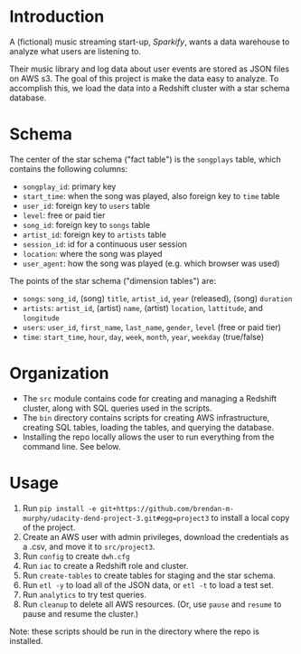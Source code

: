 # Introduction

A (fictional) music streaming start-up, *Sparkify*, wants a data warehouse to analyze what users are listening to.

Their music library and log data about user events are stored as JSON files on AWS s3.
The goal of this project is make the data easy to analyze.
To accomplish this, we load the data into a Redshift cluster with a star schema database.

# Schema

The center of the star schema ("fact table") is the `songplays` table, which contains the following columns:
- `songplay_id`: primary key
- `start_time`: when the song was played, also foreign key to `time` table
- `user_id`: foreign key to `users` table
- `level`: free or paid tier
- `song_id`: foreign key to `songs` table
- `artist_id`: foreign key to `artists` table
- `session_id`: id for a continuous user session
- `location`: where the song was played
- `user_agent`: how the song was played (e.g. which browser was used)

The points of the star schema ("dimension tables") are:
- `songs`: `song_id`, (song) `title`, `artist_id`, `year` (released), (song) `duration`
- `artists`: `artist_id`, (artist) `name`, (artist) `location`, `lattitude`, and `longitude`
- `users`: `user_id`, `first_name`, `last_name`, `gender`, `level` (free or paid tier)
- `time`: `start_time`, `hour`, `day`, `week`, `month`, `year`, `weekday` (true/false)

# Organization

- The `src` module contains code for creating and managing a Redshift cluster, along with SQL queries used in the scripts.
- The `bin` directory contains scripts for creating AWS infrastructure, creating SQL tables, loading the tables, and querying the database.
- Installing the repo locally allows the user to run everything from the command line. See below.

# Usage

1. Run `pip install -e git+https://github.com/brendan-m-murphy/udacity-dend-project-3.git#egg=project3` to install a local copy of the project.
2. Create an AWS user with admin privileges, download the credentials as a .csv, and move it to `src/project3`.
3. Run `config` to create `dwh.cfg`
4. Run `iac` to create a Redshift role and cluster.
5. Run `create-tables` to create tables for staging and the star schema.
6. Run `etl -y` to load all of the JSON data, or `etl -t` to load a test set.
7. Run `analytics` to try test queries.
8. Run `cleanup` to delete all AWS resources. (Or, use `pause` and `resume` to pause and resume the cluster.)

Note: these scripts should be run in the directory where the repo is installed.
